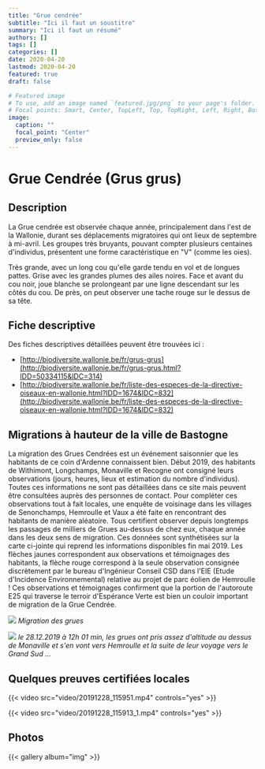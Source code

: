 ```yaml
---
title: "Grue cendrée"
subtitle: "Ici il faut un soustitre"
summary: "Ici il faut un résumé"
authors: []
tags: []
categories: []
date: 2020-04-20
lastmod: 2020-04-20
featured: true
draft: false

# Featured image
# To use, add an image named `featured.jpg/png` to your page's folder.
# Focal points: Smart, Center, TopLeft, Top, TopRight, Left, Right, BottomLeft, Bottom, BottomRight.
image:
  caption: ""
  focal_point: "Center"
  preview_only: false
---
```


<!-- ---
title: "Grue cendrée"
date: 2019-06-25
notes: "Chaque année des milliers de Grues Cendrées sont observées par les habitants.
A hauteur de Bastogne le long de la E25, à la fin de l’hiver elles 'montent' vers le Nord-Est
et à la fin de l’automne elles 'descendent' vers le Sud-Ouest.
Durant la 2ème  quinzaine de février 2019, des habitants de Longchamps, Withimont, Monaville et Recogne ont, pour la 1ère fois, comptabilisé les passages. C’est impressionnant. Le détail peut être communiqué sur demande.
Les informations collectées à ce jour (juin 2019) sont reportées (flèches jaunes) sur la carte ci-jointe éditée en réponse à l’EIE de CSD pour le projet d’éoliennes de Hemroulle qui ne mentionnait qu’une observation (flèche rouge) !
![](/img/biodiversite/tableau_grue.png)
*Migration des grues*"
--- -->

# Grue Cendrée (Grus grus)

## Description

La Grue cendrée est observée chaque année, principalement dans l'est de la Wallonie, durant ses déplacements migratoires qui ont lieux de septembre à mi-avril. Les groupes très bruyants, pouvant compter plusieurs centaines d'individus, présentent une forme caractéristique en "V" (comme les oies).

Très grande, avec un long cou qu'elle garde tendu en vol et de longues pattes. Grise avec les grandes plumes des ailes noires. Face et avant du cou noir, joue blanche se prolongeant par une ligne descendant sur les côtés du cou. De près, on peut observer une tache rouge sur le dessus de sa tête.

## Fiche descriptive

Des fiches descriptives détaillées peuvent être trouvées ici :

* [http://biodiversite.wallonie.be/fr/grus-grus](http://biodiversite.wallonie.be/fr/grus-grus.html?IDD=50334115&IDC=314)
* [http://biodiversite.wallonie.be/fr/liste-des-especes-de-la-directive-oiseaux-en-wallonie.html?IDD=1674&IDC=832](http://biodiversite.wallonie.be/fr/liste-des-especes-de-la-directive-oiseaux-en-wallonie.html?IDD=1674&IDC=832)

## Migrations à hauteur de la ville de Bastogne

La migration des Grues Cendrées est un événement saisonnier que les habitants de ce coin d'Ardenne connaissent bien.
Début 2019, des habitants de Withimont, Longchamps, Monaville et Recogne ont consigné leurs observations (jours, heures, lieux et estimation du nombre d'individus). Toutes ces informations ne sont pas détaillées dans ce site mais peuvent être consultées auprès des personnes de contact. Pour compléter ces observations tout à fait locales, une enquête de voisinage dans les villages de Senonchamps, Hemroulle et Vaux a été faite en rencontrant des habitants de manière aléatoire. Tous certifient observer depuis longtemps les passages de milliers de Grues au-dessus de chez eux, chaque année dans les deux sens de migration.
Ces données sont synthétisées sur la carte ci-jointe qui reprend les informations disponibles fin mai 2019. Les flèches jaunes correspondent aux observations et témoignages des habitants, la flèche rouge correspond à la seule observation consignée discrètement par le bureau d'Ingénieur Conseil CSD dans l'EIE (Etude d'Incidence Environnemental) relative au projet de parc éolien de Hemroulle !
Ces observations et témoignages confirment que la portion de l'autoroute E25 qui traverse le terroir d'Espérance Verte est bien un couloir important de migration de la Grue Cendrée.

![](/img/biodiversite/rapport_grue.jpg)
*Migration des grues*

![](/img/grues_20191228_120116.jpg)
*le 28.12.2019 à 12h 01 min, les grues ont pris assez d'altitude au dessus de Monaville et s'en vont vers Hemroulle et la suite de leur voyage vers le Grand Sud ...*

## Quelques preuves certifiées locales

{{< video src="video/20191228_115951.mp4" controls="yes" >}}

{{< video src="video/20191228_115913_1.mp4" controls="yes" >}}

## Photos

{{< gallery album="img" >}}
